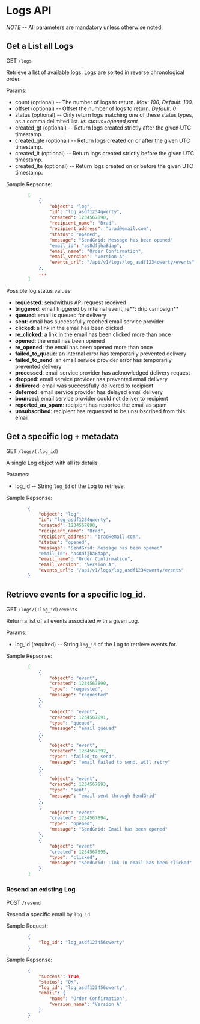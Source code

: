 # Logs API


*NOTE* -- All parameters are mandatory unless otherwise noted.

## Get a List all Logs

GET `/logs`

Retrieve a list of available logs. Logs are sorted in reverse chronological order.

Params:
- count (optional) -- The number of logs to return. *Max: 100, Default: 100.*
- offset (optional) -- Offset the number of logs to return. *Default: 0*
- status (optional) -- Only return logs matching one of these status types,
                       as a comma delimited list. *ie: status=opened,sent*
- created_gt (optional) -- Return logs created strictly after the given UTC timestamp.
- created_gte (optional) -- Return logs created on or after the given UTC timestamp.
- created_lt (optional) -- Return logs created strictly before the given UTC timestamp.
- created_lte (optional) -- Return logs created on or before the given UTC timestamp.

Sample Repsonse:
```json
        [
            {
                "object": "log",
                "id": "log_asdf1234qwerty",
                "created": 1234567890,
                "recipient_name": "Brad",
                "recipient_address": "brad@email.com",
                "status": "opened",
                "message": "SendGrid: Message has been opened"
                "email_id": "as8dfjha8dap",
                "email_name": "Order Confirmation",
                "email_version": "Version A",
                "events_url": "/api/v1/logs/log_asdf1234qwerty/events"
            },
            ...
        ]
```

Possible log.status values:
- **requested**: sendwithus API request received
- **triggered**: email triggered by internal event, ie**: drip campaign**
- **queued**: email is queued for delivery
- **sent**: email has successfully reached email service provider
- **clicked**: a link in the email has been clicked
- **re_clicked**: a link in the email has been clicked more than once
- **opened**: the email has been opened
- **re_opened**: the email has been opened more than once
- **failed_to_queue**: an internal error has temporarily prevented delivery
- **failed_to_send**: an email service provider error has temporarily prevented delivery
- **processed**: email service provider has acknowledged delivery request
- **dropped**: email service provider has prevented email delivery
- **delivered**: email was successfully delivered to recipient
- **deferred**: email service provider has delayed email delivery
- **bounced**: email service provider could not deliver to recipient
- **reported_as_spam**: recipient has reported the email as spam
- **unsubscribed**: recipient has requested to be unsubscribed from this email



## Get a specific log + metadata

GET `/logs/(:log_id)`

A single Log object with all its details

Parames:
- log_id -- String `log_id` of the Log to retrieve.

Sample Repsonse:
```json
        {
            "object": "log",
            "id": "log_asdf1234qwerty",
            "created": 1234567890,
            "recipient_name": "Brad",
            "recipient_address": "brad@email.com",
            "status": "opened",
            "message": "SendGrid: Message has been opened"
            "email_id": "as8dfjha8dap",
            "email_name": "Order Confirmation",
            "email_version": "Version A",
            "events_url": "/api/v1/logs/log_asdf1234qwerty/events"
        }
```

## Retrieve events for a specific log_id.

GET `/logs/(:log_id)/events`

Return a list of all events associated with a given Log.

Params:
- log_id (required) -- String `log_id` of the Log to retrieve events for.

Sample Repsonse:
```json
        [
            {
                "object": "event",
                "created": 1234567890,
                "type": "requested",
                "message": "requested"
            },
            {
                "object": "event",
                "created": 1234567891,
                "type": "queued",
                "message": "email queued"
            },
            {
                "object": "event",
                "created": 1234567892,
                "type": "failed_to_send",
                "message": "email failed to send, will retry"
            },
            {
                "object": "event",
                "created": 1234567893,
                "type": "sent",
                "message": "email sent through SendGrid"
            },
            {
                "object": "event"
                "created": 1234567894,
                "type": "opened",
                "message": "SendGrid: Email has been opened"
            },
            {
                "object": "event"
                "created": 1234567895,
                "type": "clicked",
                "message": "SendGrid: Link in email has been clicked"
            }
        ]
```


### Resend an existing Log

POST `/resend`

Resend a specific email by `log_id`.


Sample Request:
```json
        {
            "log_id": "log_asdf123456qwerty"
        }
```

Sample Repsonse:
```json
        {
            "success": True,
            "status": "OK",
            "log_id": "log_asdf123456qwerty",
            "email": {
                "name": "Order Confirmation",
                "version_name": "Version A"
            }
        }
```

